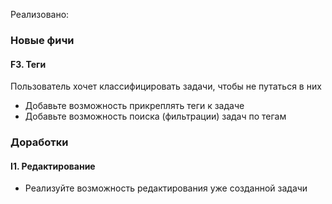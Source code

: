 Реализовано:
### Новые фичи

#### F3. Теги
Пользователь хочет классифицировать задачи, чтобы не путаться в них

- Добавьте возможность прикреплять теги к задаче
- Добавьте возможность поиска (фильтрации) задач по тегам

### Доработки

#### I1. Редактирование
- Реализуйте возможность редактирования уже созданной задачи